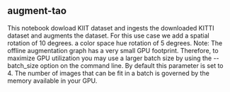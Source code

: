 ## augment-tao
This notebook dowload KIIT dataset and ingests the downloaded KITTI dataset and augments the dataset. For this use case we add
a spatial rotation of 10 degrees.
a color space hue rotation of 5 degrees.
Note: The offline augmentation graph has a very small GPU footprint. Therefore, to maximize GPU utilization you may use a larger batch size by using the --batch_size option on the command line. By default this parameter is set to 4. The number of images that can be fit in a batch is governed by the memory available in your GPU.
